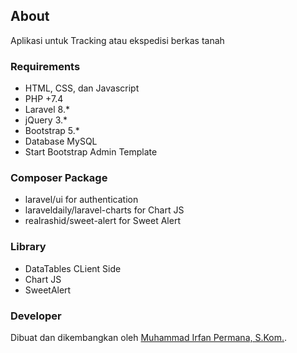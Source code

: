 ## About
Aplikasi untuk Tracking atau ekspedisi berkas tanah

### Requirements
- HTML, CSS, dan Javascript
- PHP +7.4
- Laravel 8.*
- jQuery 3.*
- Bootstrap 5.*
- Database MySQL
- Start Bootstrap Admin Template

### Composer Package
- laravel/ui for authentication
- laraveldaily/laravel-charts for Chart JS
- realrashid/sweet-alert for Sweet Alert

### Library
- DataTables CLient Side
- Chart JS
- SweetAlert

### Developer
Dibuat dan dikembangkan oleh [Muhammad Irfan Permana, S.Kom.](https://wa.me/+6283140617623).
